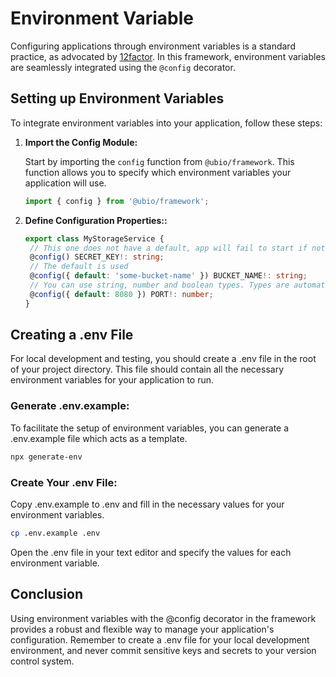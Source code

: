 # Environment Variable

Configuring applications through environment variables is a standard practice, as advocated by [12factor](https://12factor.net/config). In this framework, environment variables are seamlessly integrated using the `@config` decorator.

## Setting up Environment Variables

To integrate environment variables into your application, follow these steps:

1. **Import the Config Module:**

   Start by importing the `config` function from `@ubio/framework`. This function allows you to specify which environment variables your application will use.

   ```ts
   import { config } from '@ubio/framework';
   ```

2. **Define Configuration Properties::**

   ```ts
   export class MyStorageService {
   	// This one does not have a default, app will fail to start if not provided
   	@config() SECRET_KEY!: string;
   	// The default is used
   	@config({ default: 'some-bucket-name' }) BUCKET_NAME!: string;
   	// You can use string, number and boolean types. Types are automatically coerced.
   	@config({ default: 8080 }) PORT!: number;
   }
   ```

## Creating a .env File

For local development and testing, you should create a .env file in the root of your project directory. This file should contain all the necessary environment variables for your application to run.

### Generate .env.example:

To facilitate the setup of environment variables, you can generate a .env.example file which acts as a template.

```bash
npx generate-env
```

### Create Your .env File:

Copy .env.example to .env and fill in the necessary values for your environment variables.

```bash
cp .env.example .env
```

Open the .env file in your text editor and specify the values for each environment variable.

## Conclusion

Using environment variables with the @config decorator in the framework provides a robust and flexible way to manage your application's configuration. Remember to create a .env file for your local development environment, and never commit sensitive keys and secrets to your version control system.

